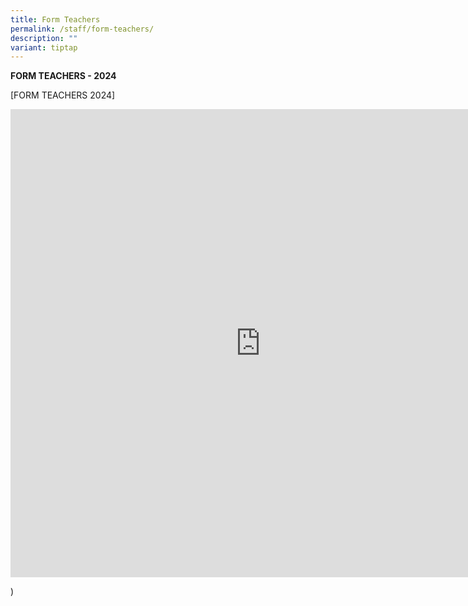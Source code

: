 ```yaml
---
title: Form Teachers
permalink: /staff/form-teachers/
description: ""
variant: tiptap
---
```

<p><strong>FORM TEACHERS - 2024</strong></p><p>[FORM TEACHERS 2024]</p><div class="iframe-wrapper"><iframe height="749" width="800" allowfullscreen="true" frameborder="0" src="https://docs.google.com/presentation/d/e/2PACX-1vTF9nEkQ0BXSwOHMG-4KkGsj_IWuIR87kOE3OFp1WuUHIpyH83DWHZteS2og3_fgw/embed?start=true&amp;loop=true&amp;delayms=3000"></iframe></div><p>)</p>